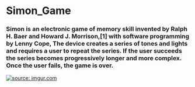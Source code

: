 # Simon_Game

<h3>Simon is an electronic game of memory skill invented by Ralph H. Baer and Howard J. Morrison,[1] with software programming by Lenny Cope, The device creates a series of tones and lights and requires a user to repeat the series. If the user succeeds the series becomes progressively longer and more complex. Once the user fails, the game is over. </h3>



<a href="http://imgur.com/13beInK"><img src="http://i.imgur.com/13beInK.png" title="source: imgur.com" /></a>
